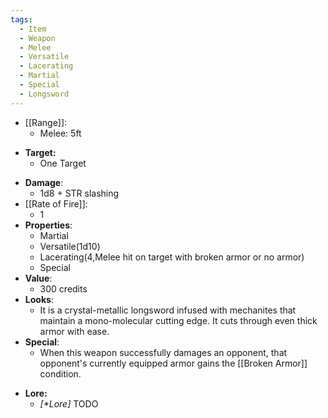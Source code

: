 ```yaml
---
tags:
  - Item
  - Weapon
  - Melee
  - Versatile
  - Lacerating
  - Martial
  - Special
  - Longsword
---
```

* [[Range]]:
	* Melee: 5ft
- **Target:**
	- One Target
* **Damage**:
	* 1d8 + STR slashing
* [[Rate of Fire]]:
	* 1
* **Properties**:
	* Martial
	* Versatile(1d10)
	* Lacerating(4,Melee hit on target with broken armor or no armor)
	* Special
* **Value**:
	* 300 credits
* **Looks**:
	* It is a crystal-metallic longsword infused with mechanites that maintain a mono-molecular cutting edge. It cuts through even thick armor with ease.
* **Special**:
	* When this weapon successfully damages an opponent, that opponent's currently equipped armor gains the [[Broken Armor]] condition. 
- **Lore:**
	- *\[\*Lore]* TODO